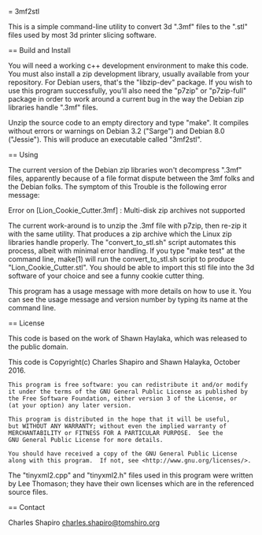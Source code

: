 = 3mf2stl

This is a simple command-line utility to convert 3d ".3mf" files to
the ".stl" files used by most 3d printer slicing software.

== Build and Install

You will need a working c++ development environment to make this
code. You must also install a zip development library, usually
available from your repository. For Debian users, that's the
"libzip-dev" package.  If you wish to use this program successfully,
you'll also need the "p7zip" or "p7zip-full" package in order to work
around a current bug in the way the Debian zip libraries handle ".3mf"
files.

Unzip the source code to an empty directory and type "make".  It
compiles without errors or warnings on Debian 3.2 ("Sarge") and Debian
8.0 ("Jessie").  This will produce an executable called "3mf2stl".

== Using

The current version of the Debian zip libraries won't decompress
".3mf" files, apparently because of a file format dispute between the
3mf folks and the Debian folks.  The symptom of this Trouble is the
following error message:

Error on [Lion_Cookie_Cutter.3mf] : Multi-disk zip archives not supported


The current work-around is to unzip the .3mf file with p7zip, then
re-zip it with the same utility. That produces a zip archive which the
Linux zip libraries handle properly. The "convert_to_stl.sh" script
automates this process, albeit with minimal error handling.  If you
type "make test" at the command line, make(1) will run the
convert_to_stl.sh script to produce "Lion_Cookie_Cutter.stl".  You
should be able to import this stl file into the 3d software of your
choice and see a funny cookie cutter thing.

This program has a usage message with more details on how to use it.
You can see the usage message and version number by typing its name 
at the command line.

== License

This code is based on the work of Shawn Haylaka, which was released to
the public domain. 

This code is Copyright(c) Charles Shapiro and Shawn Halayka, October
2016.

    This program is free software: you can redistribute it and/or modify
    it under the terms of the GNU General Public License as published by
    the Free Software Foundation, either version 3 of the License, or
    (at your option) any later version.

    This program is distributed in the hope that it will be useful,
    but WITHOUT ANY WARRANTY; without even the implied warranty of
    MERCHANTABILITY or FITNESS FOR A PARTICULAR PURPOSE.  See the
    GNU General Public License for more details.

    You should have received a copy of the GNU General Public License
    along with this program.  If not, see <http://www.gnu.org/licenses/>.

The "tinyxml2.cpp" and "tinyxml2.h" files used in this program were
written by Lee Thomason; they have their own licenses which are in the
referenced source files.

== Contact

Charles Shapiro
charles.shapiro@tomshiro.org

